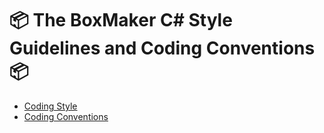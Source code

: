 # 📦 The BoxMaker C# Style Guidelines and Coding Conventions 📦

- [Coding Style](/docs/csharp/fundamentals/coding-style/coding-style.md)
- [Coding Conventions](/docs/csharp/fundamentals/coding-style/coding-conventions.md)
